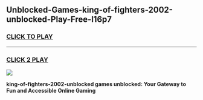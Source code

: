 
## Unblocked-Games-king-of-fighters-2002-unblocked-Play-Free-l16p7
<h3>
<a href="https://premium76.site?title=king-of-fighters-2002-unblocked&ref=18A1">CLICK TO PLAY</a></h3>
<hr>

<h3>
<a href="https://premium76.site?title=king-of-fighters-2002-unblocked&ref=18A1">CLICK 2 PLAY</a>
  
</h3>

<a href="https://premium76.site?title=king-of-fighters-2002-unblocked&ref=18A1"><img src="https://clearcache.store/games.png"></a>


**king-of-fighters-2002-unblocked games unblocked: Your Gateway to Fun and Accessible Online Gaming**
